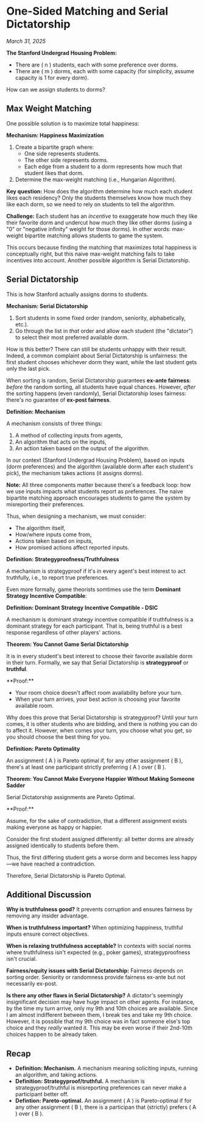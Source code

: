 # One-Sided Matching and Serial Dictatorship
_March 31, 2025_

**The Stanford Undergrad Housing Problem:**

- There are \( n \) students, each with some preference over dorms.
- There are \( m \) dorms, each with some capacity (for simplicity, assume capacity is 1 for every dorm).

How can we assign students to dorms?

## Max Weight Matching

One possible solution is to maximize total happiness:

<div class="definition" markdown="1">
<strong>Mechanism: Happiness Maximization</strong>

1. Create a bipartite graph where:
    - One side represents students.
    - The other side represents dorms.
    - Each edge from a student to a dorm represents how much that student likes that dorm.
2. Determine the max-weight matching (i.e., Hungarian Algorithm).
</div>

**Key question:** How does the algorithm determine how much each student likes each residency? Only the students themselves know how much they like each dorm, so we need to rely on students to tell the algorithm.

**Challenge:** Each student has an *incentive* to exaggerate how much they like their favorite dorm and undercut how much they like other dorms (using a "0" or "negative infinity" weight for those dorms). In other words: max-weight bipartite matching allows students to game the system.

This occurs because finding the matching that maximizes total happiness is conceptually right, but this naive max-weight matching fails to take incentives into account. Another possible algorithm is Serial Dictatorship.

## Serial Dictatorship

This is how Stanford actually assigns dorms to students.

<div class="definition" markdown="1">
<strong>Mechanism: Serial Dictatorship</strong>

1. Sort students in some fixed order (random, seniority, alphabetically, etc.).
2. Go through the list in *that* order and allow each student (the "dictator") to select their most preferred available dorm.
</div>

How is this better? There can still be students unhappy with their result. Indeed, a common complaint about Serial Dictatorship is unfairness: the first student chooses whichever dorm they want, while the last student gets only the last pick.

When sorting is random, Serial Dictatorship guarantees **ex-ante fairness**: *before* the random sorting, all students have equal chances. However, *after* the sorting happens (even randomly), Serial Dictatorship loses fairness: there's no guarantee of **ex-post fairness**.

<div class="definition" markdown="1">
<strong>Definition: Mechanism</strong>

A mechanism consists of three things:

1. A method of collecting inputs from agents,
2. An algorithm that acts on the inputs,
3. An action taken based on the output of the algorithm.
</div>

In our context (Stanford Undergrad Housing Problem), based on inputs (dorm preferences) and the algorithm (available dorm after each student's pick), the mechanism takes actions (it assigns dorms).

**Note:** All three components matter because there's a feedback loop: how we use inputs impacts what students report as preferences. The naive bipartite matching approach encourages students to game the system by misreporting their preferences.

Thus, when designing a mechanism, we must consider:

- The algorithm itself,
- How/where inputs come from,
- Actions taken based on inputs,
- How promised actions affect reported inputs.

<div class="definition" markdown="1">
<strong>Definition: Strategyproofness/Truthfulness</strong>

A mechanism is strategyproof if it's in every agent's best interest to act truthfully, i.e., to report true preferences.
</div>

Even more formally, game theorists somtimes use the term **Dominant Strategy Incentive Compatible**:

<div class="definition" markdown="1">
<strong>Definition: Dominant Strategy Incentive Compatible - DSIC</strong>

A mechanism is dominant strategy incentive compatible if truthfulness is a dominant strategy for each participant. That is, being truthful is a best response regardless of other players' actions.
</div>

<div class="theorem" markdown="1">
<strong>Theorem: You Cannot Game Serial Dictatorship</strong>

It is in every student's best interest to choose their favorite available dorm in their turn. Formally, we say that Serial Dictatorship is **strategyproof** or **truthful**.
</div>

<div class="proof" markdown="1">
**Proof:**

- Your room choice doesn't affect room availability before your turn.
- When your turn arrives, your best action is choosing your favorite available room.
</div>

Why does this prove that Serial Dictatorship is strategyproof? Until your turn comes, it is other students who are bidding, and there is nothing you can do to affect it. However, when comes your turn, you choose what you get, so you should choose the best thing for you.

<div class="definition" markdown="1">
<strong>Definition: Pareto Optimality</strong>

An assignment \( A \) is Pareto optimal if, for any other assignment \( B \), there's at least one participant strictly preferring \( A \) over \( B \).
</div>

<div class="theorem" markdown="1">
<strong>Theorem: You Cannot Make Everyone Happier Without Making Someone Sadder</strong>

Serial Dictatorship assignments are Pareto Optimal.
</div>

<div class="proof" markdown="1">
**Proof:**

Assume, for the sake of contradiction, that a different assignment exists making everyone as happy or happier.

Consider the first student assigned differently: all better dorms are already assigned identically to students before them.

Thus, the first differing student gets a worse dorm and becomes less happy—we have reached a contradiction.

Therefore, Serial Dictatorship is Pareto Optimal.
</div>

## Additional Discussion

**Why is truthfulness good?** It prevents corruption and ensures fairness by removing any insider advantage.

**When is truthfulness important?** When optimizing happiness, truthful inputs ensure correct objectives.

**When is relaxing truthfulness acceptable?**  In contexts with social norms where truthfulness isn't expected (e.g., poker games), strategyproofness isn't crucial.

**Fairness/equity issues with Serial Dictatorship:** Fairness depends on sorting order. Seniority or randomness provide fairness ex-ante but not necessarily ex-post.

**Is there any other flaws in Serial Dictatorship?** A dictator's seemingly insignificant decision may have huge impact on other agents. For instance, by the time my turn arrive, only my 9th and 10th choices are available. Since I am almost indifferent between them, I break ties and take my 9th choice. However, it is possible that my 9th choice was in fact someone else's top choice and they _really_ wanted it. This may be even worse if their 2nd-10th choices happen to be already taken.

## Recap

<div class="summary" markdown="1">

- **Definition: Mechanism.** A mechanism meaning soliciting inputs, running an algorithm, and taking actions.
- **Definition: Strategyproof/truthful.** A mechanism is strategyproof/truthful is misreporting preferences can never make a participant better off.
- **Defintion: Pareto-optimal.** An assignment \( A \) is Pareto-optimal if for any other assignment \( B \), there is a participan that (strictly) prefers \( A \) over \( B \).
</div>